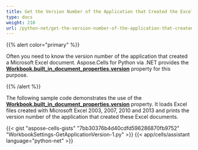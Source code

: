 ```yaml
---
title: Get the Version Number of the Application that Created the Excel Document
type: docs
weight: 210
url: /python-net/get-the-version-number-of-the-application-that-created-the-excel-document/
---
```


{{% alert color="primary" %}}

Often you need to know the version number of the application that created a Microsoft Excel document. Aspose.Cells for Python via .NET provides the [**Workbook.built_in_document_properties.version**](https://reference.aspose.com/cells/python-net/aspose.cells.properties/builtindocumentpropertycollection/version) property for this purpose.

{{% /alert %}}

The following sample code demonstrates the use of the [**Workbook.built_in_document_properties.version**](https://reference.aspose.com/cells/python-net/aspose.cells.properties/builtindocumentpropertycollection/version) property. It loads Excel files created with Microsoft Excel 2003, 2007, 2010 and 2013 and prints the version number of the application that created these Excel documents.

{{< gist "aspose-cells-gists" "7bb30376b4d40cdfd596286870fb9752" "WorkbookSettings-GetApplicationVersion-1.py" >}}
{{< app/cells/assistant language="python-net" >}}